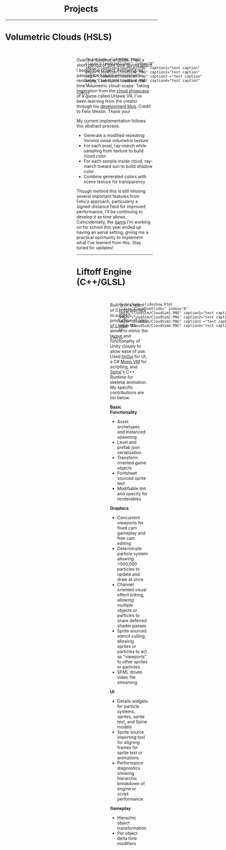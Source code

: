 
<h1 style="text-align: center;">Projects</h1>

<hr>
<div id="Clouds" class="headerAnchor"></div>

# Volumetric Clouds (HSLS)

<br>

<div class="aspect-ratio" style="float: right; width:50%; margin: 0px 15px 15px;">  
    <div style="position: absolute; width: 100%; height: 100%;">

        {% include slideshow.html 
        class="CloudSimSlides" index="0"
        img1="CloudSim/CloudSim1.PNG" caption1="test caption"
        img2="CloudSim/CloudSim2.PNG" caption2="test caption"
        img3="CloudSim/CloudSim3.PNG" caption3 ="test caption"
        img4="CloudSim/CloudSim4.PNG" caption4="test caption"
        %}

    </div>
</div>

Over the Summer of 2020, I had a short period of free time during which I began this project. Following my passion for natural environment rendering, I set out to create a real-time volumetric cloud-scape. Taking inspiration from the [cloud showcase](https://youtu.be/5tHzP00qZMQ?t=69) of a game called UHawk VR, I've been learning from the  creator through his [development blog](https://blog.uhawkvr.com/). Credit to Felix Westin. Thank you!

My current implementation follows this abstract process:
- Generate a modified repeating Voronoi noise volumetric texture
- For each pixel, ray-march while sampling from texture to build cloud color
- For each sample inside cloud, ray-march toward sun to build shadow color
- Combine generated colors with scene texture for transparency

Though method this is still missing several important features from Felix's approach, particularly a signed-distance field for improved performance, I'll be continuing to develop it as time allows. Coincidentally, the [game](https://rdavisdev.github.io/games#Behemyth) I'm working on for school this year ended up having an aerial setting, giving me a practical oportunity to implement what I've learned from this. Stay tuned for updates!

<div style ="clear:both; display: block;">
</div>

<hr>
<div id="Liftoff" class="headerAnchor"></div>

# Liftoff Engine (C++/GLSL)

<br>

<div class="aspect-ratio" style="float: right; width:50%; margin: 0px 15px 15px;">  
    <div style="position: absolute; width: 100%; height: 100%;">

        {% include slideshow.html 
        class="CloudSimSlides" index="0"
        img1="CloudSim/CloudSim1.PNG" caption1="test caption"
        img2="CloudSim/CloudSim2.PNG" caption2="test caption"
        img3="CloudSim/CloudSim3.PNG" caption3 ="test caption"
        img4="CloudSim/CloudSim4.PNG" caption4="test caption"
        %}

    </div>
</div>

Built with a team of 5 programmers to support production of [_Isles of Limbo_](https://rdavisdev.github.io/games#IslesOfLimbo). We aimed to mimic the layout and functionality of Unity closely to allow ease of use. Used [ImGui](https://github.com/ocornut/imgui) for UI, a C# [Mono VM](https://www.mono-project.com/docs/advanced/runtime/) for scripting, and [Spine](http://esotericsoftware.com/)'s C++ Runtime for skeletal animation. My specific contributions are list below.

**Basic Functionality**
- Asset archetypes and instanced spawning
- Level and prefab json serialization
- Transform oriented game objects
- Fontsheet sourced sprite text
- Modifiable tint and opacity for renderables

**Graphics**
- Concurrent viewports for fixed cam gameplay and free cam editing
- Determinate particle system allowing >500,000 particles to update and draw at once
- Channel oriented visual effect linking, allowing multiple objects or particles to share deferred shader passes
- Sprite sourced stencil culling, allowing sprites or particles to act as "viewports" to other sprites or particles.
- SFML driven video file streaming

**UI**
- Details widgets for particle systems, sprites, sprite text, and Spine models
- Sprite source importing tool for aligning frames for sprite text or animations
- Performance diagnostics showing hierarchic breakdown of engine or script performance

**Gameplay**
- Hierachic object transformation
- Per object delta time modifiers

<div style ="clear:both; display: block;">
</div>






<div id="Modal" class="modal">
    <img id="Modal_img" class="modal-content">
    <div id="modal_caption" class="modal-caption"></div>
</div>

<script>

var images = document.getElementsByClassName("slideshow-image");
for(var i = 0; i < images.length; i++)
{  
    images[i].onclick = function(){
        document.getElementById("Modal").style.display = "block";
        document.getElementById("Modal_img").src = this.src;
        document.getElementById("Modal_caption").innerHTML = this.alt;
    }
}

document.getElementById("Modal").onclick = function(){
    document.getElementById("Modal").style.display = "none";
}

</script>

<script>
var slideIndex = [4];
var slideId = ["CloudSimSlides"]
var advanceLock = [false];
showSlides(1, 0);

advanceSlides();
function advanceSlides()
{
    for(var i = 0; i < slideId.length; i++)
    {
        if(!advanceLock[i])
            plusSlides(1, i);
        advanceLock[i] = false;
    }
    setTimeout(advanceSlides, 6000);
}

function plusSlides(n, no) {
    showSlides(slideIndex[no] += n, no);
    advanceLock[no] = true;
}

function showSlides(n, no) {
    var i;
    var x = document.getElementsByClassName(slideId[no]);
    if (n > x.length) {slideIndex[no] = 1}    
    if (n < 1) {slideIndex[no] = x.length}
    for (i = 0; i < x.length; i++) {
        x[i].style.display = "none";  
    }
    x[slideIndex[no]-1].style.display = "block";  
}
</script>
    